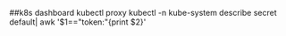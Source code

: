 ##k8s dashboard
kubectl proxy
[](http://localhost:8001/api/v1/namespaces/kubernetes-dashboard/services/https:kubernetes-dashboard:/proxy/)
kubectl -n kube-system describe secret default| awk '$1=="token:"{print $2}'
[](https://blog.csdn.net/m0_48358308/article/details/111918783)
